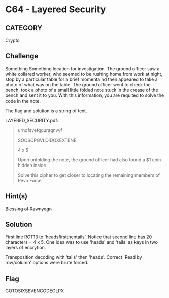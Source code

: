 # C64 - Layered Security

## CATEGORY

Crypto

## Challenge

Something Something location for investigation. The ground officer saw a white collared worker, who seemed to be rushing home from work at night, stop by a particular table for a brief momenta nd then appeared to take a photo of what was on the table. The ground officer went to check the bench, took a photo of a small little folded note stuck in the crease of the bench and sent it to you. With this information, you are requited to solve the code in the note.

The flag and solution is a string of text.

LAYERED_SECURITY.pdf:

>urnqfsvefgguragnvyf
>
>SOOSCPGVLOIDOXEXTENE
>
>4 x 5
>
>Upon unfolding the note, the ground officer had also found a $1 coin hidden inside.
>
>Solve this cipher to get closer to locating the remaining members of Revo Force

## Hint(s)

~~Blessing of Rawnyogn~~

## Solution

First line ROT13 to 'headsfirstthentails'. Notice that second line has 20 characters = 4 x 5. One idea was to use 'heads' and 'tails' as keys in two layers of encrytion.

Transposition decoding with 'tails' then 'heads'. Correct 'Read by row/column' options were brute forced.

## Flag

GOTOSIXSEVENCODEOLPX
